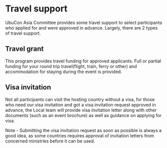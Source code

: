 # Travel support
UbuCon Asia Committee provides some travel support to select participants who applied for and were approved in advance. Largely, there are 2 types of travel support.

## Travel grant
This program provides travel funding for approved applicants. Full or partial funding for your round trip travel(flight, train, ferry or other) and accommodation for staying during the event is provided.

## Visa invitation
Not all participants can visit the hosting country without a visa, for those who need our visa invitation and got a visa invitation request approved in advance, the Local team will provide visa invitation letter along with other documents (such as an event brochure) as well as guidance on applying for visa.

Note - Submitting the visa invitation request as soon as possible is always a good idea, as some countries requires approval of invitation letters from concerned ministries before it can be used.

